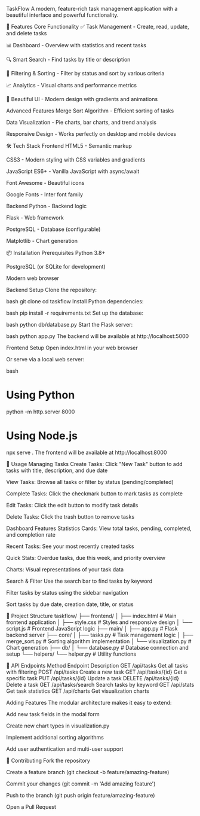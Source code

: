 TaskFlow
A modern, feature-rich task management application with a beautiful interface and powerful functionality.

🚀 Features
Core Functionality
✅ Task Management - Create, read, update, and delete tasks

📊 Dashboard - Overview with statistics and recent tasks

🔍 Smart Search - Find tasks by title or description

🎯 Filtering & Sorting - Filter by status and sort by various criteria

📈 Analytics - Visual charts and performance metrics

🎨 Beautiful UI - Modern design with gradients and animations

Advanced Features
Merge Sort Algorithm - Efficient sorting of tasks

Data Visualization - Pie charts, bar charts, and trend analysis

Responsive Design - Works perfectly on desktop and mobile devices

🛠️ Tech Stack
Frontend
HTML5 - Semantic markup

CSS3 - Modern styling with CSS variables and gradients

JavaScript ES6+ - Vanilla JavaScript with async/await

Font Awesome - Beautiful icons

Google Fonts - Inter font family

Backend
Python - Backend logic

Flask - Web framework

PostgreSQL - Database (configurable)

Matplotlib - Chart generation

📦 Installation
Prerequisites
Python 3.8+

PostgreSQL (or SQLite for development)

Modern web browser

Backend Setup
Clone the repository:

bash
git clone <repository-url>
cd taskflow
Install Python dependencies:

bash
pip install -r requirements.txt
Set up the database:

bash
python db/database.py
Start the Flask server:

bash
python app.py
The backend will be available at http://localhost:5000

Frontend Setup
Open index.html in your web browser

Or serve via a local web server:

bash
# Using Python
python -m http.server 8000

# Using Node.js
npx serve .
The frontend will be available at http://localhost:8000

🎯 Usage
Managing Tasks
Create Tasks: Click "New Task" button to add tasks with title, description, and due date

View Tasks: Browse all tasks or filter by status (pending/completed)

Complete Tasks: Click the checkmark button to mark tasks as complete

Edit Tasks: Click the edit button to modify task details

Delete Tasks: Click the trash button to remove tasks

Dashboard Features
Statistics Cards: View total tasks, pending, completed, and completion rate

Recent Tasks: See your most recently created tasks

Quick Stats: Overdue tasks, due this week, and priority overview

Charts: Visual representations of your task data

Search & Filter
Use the search bar to find tasks by keyword

Filter tasks by status using the sidebar navigation

Sort tasks by due date, creation date, title, or status

📁 Project Structure
taskflow/
├── frontend/
│   ├── index.html          # Main frontend application
│   ├── style.css           # Styles and responsive design
│   └── script.js           # Frontend JavaScript logic
├── main/
│   ├── app.py              # Flask backend server
├── core/
│   ├── tasks.py        # Task management logic
│   ├── merge_sort.py   # Sorting algorithm implementation
│   └── visualization.py # Chart generation
├── db/
│   └── database.py     # Database connection and setup
└── helpers/
    └── helper.py       # Utility functions

🔧 API Endpoints
Method	Endpoint	Description
GET	/api/tasks	Get all tasks with filtering
POST	/api/tasks	Create a new task
GET	/api/tasks/{id}	Get a specific task
PUT	/api/tasks/{id}	Update a task
DELETE	/api/tasks/{id}	Delete a task
GET	/api/tasks/search	Search tasks by keyword
GET	/api/stats	Get task statistics
GET	/api/charts	Get visualization charts

Adding Features
The modular architecture makes it easy to extend:

Add new task fields in the modal form

Create new chart types in visualization.py

Implement additional sorting algorithms

Add user authentication and multi-user support

🤝 Contributing
Fork the repository

Create a feature branch (git checkout -b feature/amazing-feature)

Commit your changes (git commit -m 'Add amazing feature')

Push to the branch (git push origin feature/amazing-feature)

Open a Pull Request